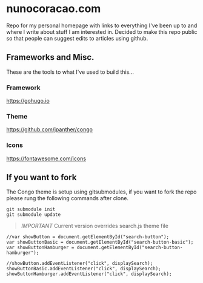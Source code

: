 # nunocoracao.com

Repo for my personal homepage with links to everything I've been up to and where I write about stuff I am interested in. Decided to make this repo public so that people can suggest edits to articles using github.

## Frameworks and Misc.
These are the tools to what I've used to build this...

### Framework
https://gohugo.io

### Theme
https://github.com/jpanther/congo

### Icons
https://fontawesome.com/icons


## If you want to fork
The Congo theme is setup using gitsubmodules, if you want to fork the repo please rung the following commands after clone.
```
git submodule init
git submodule update
```

>*IMPORTANT*
Current version overrides search.js theme file

```
//var showButton = document.getElementById("search-button");
var showButtonBasic = document.getElementById("search-button-basic");
var showButtonHamburger = document.getElementById("search-button-hamburger");

//showButton.addEventListener("click", displaySearch);
showButtonBasic.addEventListener("click", displaySearch);
showButtonHamburger.addEventListener("click", displaySearch);
```
